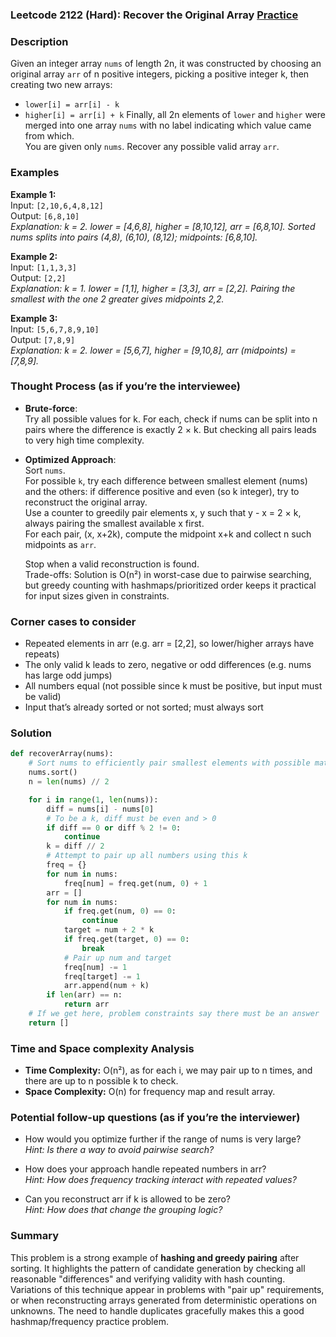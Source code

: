 ### Leetcode 2122 (Hard): Recover the Original Array [Practice](https://leetcode.com/problems/recover-the-original-array)

### Description  
Given an integer array `nums` of length 2n, it was constructed by choosing an original array `arr` of n positive integers, picking a positive integer k, then creating two new arrays:
- `lower[i] = arr[i] - k`
- `higher[i] = arr[i] + k`
Finally, all 2n elements of `lower` and `higher` were merged into one array `nums` with no label indicating which value came from which.  
You are given only `nums`. Recover any possible valid array `arr`.

### Examples  

**Example 1:**  
Input: `[2,10,6,4,8,12]`  
Output: `[6,8,10]`  
*Explanation: k = 2. lower = [4,6,8], higher = [8,10,12], arr = [6,8,10]. Sorted nums splits into pairs (4,8), (6,10), (8,12); midpoints: [6,8,10].*

**Example 2:**  
Input: `[1,1,3,3]`  
Output: `[2,2]`  
*Explanation: k = 1. lower = [1,1], higher = [3,3], arr = [2,2]. Pairing the smallest with the one 2 greater gives midpoints 2,2.*

**Example 3:**  
Input: `[5,6,7,8,9,10]`  
Output: `[7,8,9]`  
*Explanation: k = 2. lower = [5,6,7], higher = [9,10,8], arr (midpoints) = [7,8,9].*

### Thought Process (as if you’re the interviewee)  
- **Brute-force**:  
  Try all possible values for k. For each, check if nums can be split into n pairs where the difference is exactly 2 × k. But checking all pairs leads to very high time complexity.
  
- **Optimized Approach**:  
  Sort `nums`.  
  For possible `k`, try each difference between smallest element (nums) and the others: if difference positive and even (so k integer), try to reconstruct the original array.  
  Use a counter to greedily pair elements x, y such that y - x = 2 × k, always pairing the smallest available x first.  
  For each pair, (x, x+2k), compute the midpoint x+k and collect n such midpoints as `arr`.
  
  Stop when a valid reconstruction is found.  
  Trade-offs: Solution is O(n²) in worst-case due to pairwise searching, but greedy counting with hashmaps/prioritized order keeps it practical for input sizes given in constraints.

### Corner cases to consider  
- Repeated elements in arr (e.g. arr = [2,2], so lower/higher arrays have repeats)
- The only valid k leads to zero, negative or odd differences (e.g. nums has large odd jumps)
- All numbers equal (not possible since k must be positive, but input must be valid)
- Input that’s already sorted or not sorted; must always sort

### Solution

```python
def recoverArray(nums):
    # Sort nums to efficiently pair smallest elements with possible matches
    nums.sort()
    n = len(nums) // 2

    for i in range(1, len(nums)):
        diff = nums[i] - nums[0]
        # To be a k, diff must be even and > 0
        if diff == 0 or diff % 2 != 0:
            continue
        k = diff // 2
        # Attempt to pair up all numbers using this k
        freq = {}
        for num in nums:
            freq[num] = freq.get(num, 0) + 1
        arr = []
        for num in nums:
            if freq.get(num, 0) == 0:
                continue
            target = num + 2 * k
            if freq.get(target, 0) == 0:
                break
            # Pair up num and target
            freq[num] -= 1
            freq[target] -= 1
            arr.append(num + k)
        if len(arr) == n:
            return arr
    # If we get here, problem constraints say there must be an answer
    return []
```

### Time and Space complexity Analysis  

- **Time Complexity:** O(n²), as for each i, we may pair up to n times, and there are up to n possible k to check.
- **Space Complexity:** O(n) for frequency map and result array.

### Potential follow-up questions (as if you’re the interviewer)  

- How would you optimize further if the range of nums is very large?  
  *Hint: Is there a way to avoid pairwise search?*

- How does your approach handle repeated numbers in arr?  
  *Hint: How does frequency tracking interact with repeated values?*

- Can you reconstruct arr if k is allowed to be zero?  
  *Hint: How does that change the grouping logic?*

### Summary
This problem is a strong example of **hashing and greedy pairing** after sorting. It highlights the pattern of candidate generation by checking all reasonable "differences" and verifying validity with hash counting. Variations of this technique appear in problems with "pair up" requirements, or when reconstructing arrays generated from deterministic operations on unknowns. The need to handle duplicates gracefully makes this a good hashmap/frequency practice problem.
